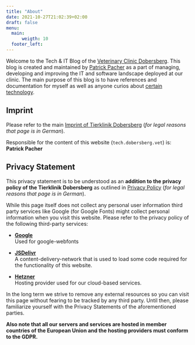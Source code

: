 ```yaml
---
title: "About"
date: 2021-10-27T21:02:39+02:00
draft: false
menu:
  main:
      weigth: 10
  footer_left:
---
```


Welcome to the Tech & IT Blog of the [Veterinary Clinic Dobersberg](//tierklinikdobersberg.at). This blog is created and maintained by [Patrick Pacher](/about-author/) as a part of managing, developing and improving the IT and software landscape deployed at our clinic. The main purpose of this blog is to have references and documentation for myself as well as anyone curios about [certain technology](TODO:categories). 

## Imprint

Please refer to the main [Imprint of Tierklinik Dobersberg](//tierklinikdobersberg.at/impressum/) (*for legal reasons that page is in German*).

Responsible for the content of this website (`tech.dobersberg.vet`) is:  
**Patrick Pacher**

## Privacy Statement

This privacy statement is to be understood as an **addition to the privacy policy of the Tierklinik Dobersberg** as outlined in [Privacy Policy](https://tierklinikdobersberg.at/datenschutz/) (*for legal reasons that page is in German*).

While this page itself does not collect any personal user information third party services like Google (for Google Fonts) might collect personal information when you visit this website. Please refer to the privacy policy of the following third-party services:

- [**Google**](https://policies.google.com/privacy)  
  Used for google-webfonts

- [**JSDelivr**](https://www.jsdelivr.com/terms/privacy-policy-jsdelivr-net)  
  A content-delivery-network that is used to load some code required for the functionality of this website.

- [**Hetzner**](https://www.hetzner.com/privacy-policy-notice)  
  Hosting provider used for our cloud-based services.

In the long term we strive to remove any external resources so you can visit this page without fearing to be tracked by any third party. Until then, please familiarize yourself with the Privacy Statements of the aforementioned parties. 

**Also note that all our servers and services are hosted in member countries of the European Union and the hosting providers must conform to the GDPR.**
